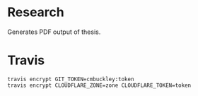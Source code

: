 # Research

Generates PDF output of thesis.

# Travis

```
travis encrypt GIT_TOKEN=cmbuckley:token
travis encrypt CLOUDFLARE_ZONE=zone CLOUDFLARE_TOKEN=token
```
